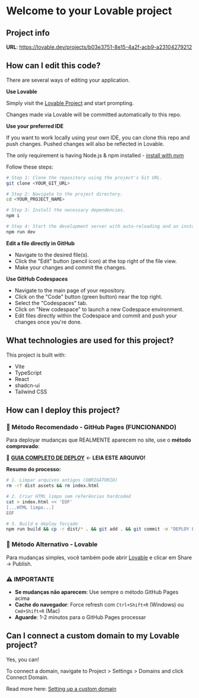 # Welcome to your Lovable project

## Project info

**URL**: https://lovable.dev/projects/b03e3751-8e15-4a2f-acb9-a23104279212

## How can I edit this code?

There are several ways of editing your application.

**Use Lovable**

Simply visit the [Lovable Project](https://lovable.dev/projects/b03e3751-8e15-4a2f-acb9-a23104279212) and start prompting.

Changes made via Lovable will be committed automatically to this repo.

**Use your preferred IDE**

If you want to work locally using your own IDE, you can clone this repo and push changes. Pushed changes will also be reflected in Lovable.

The only requirement is having Node.js & npm installed - [install with nvm](https://github.com/nvm-sh/nvm#installing-and-updating)

Follow these steps:

```sh
# Step 1: Clone the repository using the project's Git URL.
git clone <YOUR_GIT_URL>

# Step 2: Navigate to the project directory.
cd <YOUR_PROJECT_NAME>

# Step 3: Install the necessary dependencies.
npm i

# Step 4: Start the development server with auto-reloading and an instant preview.
npm run dev
```

**Edit a file directly in GitHub**

- Navigate to the desired file(s).
- Click the "Edit" button (pencil icon) at the top right of the file view.
- Make your changes and commit the changes.

**Use GitHub Codespaces**

- Navigate to the main page of your repository.
- Click on the "Code" button (green button) near the top right.
- Select the "Codespaces" tab.
- Click on "New codespace" to launch a new Codespace environment.
- Edit files directly within the Codespace and commit and push your changes once you're done.

## What technologies are used for this project?

This project is built with:

- Vite
- TypeScript
- React
- shadcn-ui
- Tailwind CSS

## How can I deploy this project?

### 🚀 Método Recomendado - GitHub Pages (FUNCIONANDO)

Para deployar mudanças que REALMENTE aparecem no site, use o **método comprovado**:

📖 **[GUIA COMPLETO DE DEPLOY](./GUIA_DEPLOY_CORRETO.md)** ← **LEIA ESTE ARQUIVO!**

**Resumo do processo:**
```bash
# 1. Limpar arquivos antigos (OBRIGATÓRIO)
rm -rf dist assets && rm index.html

# 2. Criar HTML limpo sem referências hardcoded
cat > index.html << 'EOF'
[...HTML limpo...]
EOF

# 3. Build e deploy forçado
npm run build && cp -r dist/* . && git add . && git commit -m "DEPLOY FORÇADO: [mudança] (rebuild completo)" && git push origin main
```

### 📱 Método Alternativo - Lovable

Para mudanças simples, você também pode abrir [Lovable](https://lovable.dev/projects/b03e3751-8e15-4a2f-acb9-a23104279212) e clicar em Share → Publish.

### ⚠️ IMPORTANTE
- **Se mudanças não aparecem**: Use sempre o método GitHub Pages acima
- **Cache do navegador**: Force refresh com `Ctrl+Shift+R` (Windows) ou `Cmd+Shift+R` (Mac)  
- **Aguarde**: 1-2 minutos para o GitHub Pages processar

## Can I connect a custom domain to my Lovable project?

Yes, you can!

To connect a domain, navigate to Project > Settings > Domains and click Connect Domain.

Read more here: [Setting up a custom domain](https://docs.lovable.dev/tips-tricks/custom-domain#step-by-step-guide)
